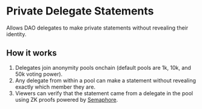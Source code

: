 # Private Delegate Statements

Allows DAO delegates to make private statements without revealing their identity.

## How it works

1. Delegates join anonymity pools onchain (default pools are 1k, 10k, and 50k voting power).
2. Any delegate from within a pool can make a statement without revealing exactly which member they are.
3. Viewers can verify that the statement came from a delegate in the pool using ZK proofs powered by [Semaphore](https://semaphore.pse.dev/).

